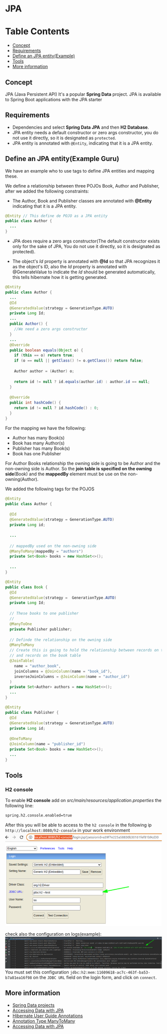 # JPA

# Table Contents
* [Concept](#concept)
* [Requirements](#requirements)
* [Define an JPA entity(Example)](#define-an-jpa-entityexample)
* [Tools](#tools)
* [More information](#more-information)

## Concept
JPA (Java Persistent API)
It's a popular **Spring Data** project.
JPA is available to Spring Boot applications with the JPA starter

## Requirements

* Dependencies and select **Spring Data JPA** and then **H2 Database**.
* JPA entity needs a default constructor or zero args constructor, you do not use it directly, so it is designated as ``protected``.
* JPA entity is annotated with ``@Entity``, indicating that it is a JPA entity.

## Define an JPA entity(Example Guru)
We have an example who to use tags to define JPA entities and mapping these.

We define a relationship between three POJOs Book, Author and Publisher, after we added the following constraints:

* The Author, Book and Publisher classes are annotated with **@Entity** indicating that it is a JPA entity.
```java
@Entity // This define de POJO as a JPA entity
public class Author {
  ...
}
```

* JPA does require a zero args constructor(The default constructor exists only for the sake of JPA, You do not use it directly, so it is designated as protected).

* The object's *Id* property is annotated with **@Id** so that JPA recognizes it as the object's ID, also the *Id* property is annotated with @GenerateValue to indicate the *Id* should be generated automatically, this tells hibernate how it is getting generated.

```java
@Entity
public class Author {
  ...
  @Id
  @GeneratedValue(strategy = GenerationType.AUTO)
  private Long Id;
  ...
  public Author() {
    //We need a zero args constructor
  }
  ...
  @Override
  public boolean equals(Object o) {
    if (this == o) return true;
    if (o == null || getClass() != o.getClass()) return false;

    Author author = (Author) o;

    return id != null ? id.equals(author.id) : author.id == null;
  }

  @Override
  public int hashCode() {
    return id != null ? id.hashCode() : 0;
  }
}
```
For the mapping we have the following:
* Author has many Book(s)
* Book has many Author(s)
* Publisher has many Book(s)
* Book has one Publisher

For Author Books relationship the owning side is going to be Author and the non-owning side is Author. So the **join table is specified on the owning side**(Book) and the **mappedBy** element must be use on the non-owning(Author).

We added the following tags for the POJOS
```java
@Entity
public class Author {

  @Id
  @GeneratedValue(strategy = GenerationType.AUTO)
  private Long id;

  ...

  // mappedBy used on the non-owning side
  @ManyToMany(mappedBy = "authors")
  private Set<Book> books = new HashSet<>();

  ...
}
```
```java
@Entity
public class Book {
  @Id
  @GeneratedValue(strategy =  GenerationType.AUTO)
  private Long Id;

  // These books to one publisher
  // 
  @ManyToOne
  private Publisher publisher;

  // Definde the relationship on the owning side
  @ManyToMany
  // Create this is going to hold the relationship between records on the author table
  // and records on the book table
  @JoinTable(
    name = "author_book",
    joinColumns = @JoinColumn(name = "book_id"),
    inverseJoinColumns = @JoinColumn(name = "author_id")
  )
  private Set<Author> authors = new HashSet<>();
  ...
}
```
```java
@Entity
public class Publisher {
  @Id
  @GeneratedValue(strategy = GenerationType.AUTO)
  private Long id;

  @OneToMany
  @JoinColumn(name = "publisher_id")
  private Set<Book> books = new HashSet<>();
  ...
}
```

## Tools
### H2 console

To enable **H2 console** add on *src/main/resources/application.properties* the following line:
```bash
spring.h2.console.enabled=true
```
After this you will be able to access to the ``h2 console`` in the following ip ``http://localhost:8080/h2-console`` in your work environment
![h2 console preview](./jpa-assets/h2-console-preview.png)

check also the configuration on logs(example):
![spring log application](./jpa-assets/h2-console-config.png)
You must set this configuration ``jdbc:h2:mem:11609618-ac7c-463f-ba53-b7a81ea16f98`` on the ``JDBC URL`` field on the login form, and click on ``connect``.

## More information
* [Spring Data projects](https://spring.io/projects/spring-data)
* [Accessing Data with JPA](https://spring.io/guides/gs/accessing-data-jpa/)
* [Hibernate User Guide Annotations](https://docs.jboss.org/hibernate/orm/6.1/userguide/html_single/Hibernate_User_Guide.html#annotations)
* [Annotation Type ManyToMany](https://javaee.github.io/javaee-spec/javadocs/javax/persistence/ManyToMany.html)
* [Accessing Data with JPA](https://spring.io/guides/gs/accessing-data-jpa/)
